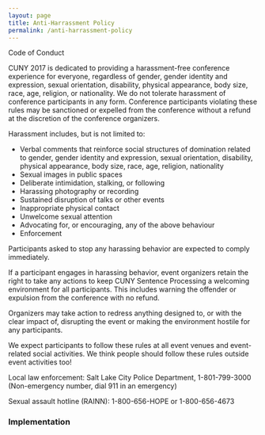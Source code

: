 ```yaml
---
layout: page
title: Anti-Harrassment Policy
permalink: /anti-harrassment-policy
---
```


Code of Conduct

CUNY 2017 is dedicated to providing a harassment-free conference experience for everyone, regardless of gender, gender identity and expression, sexual orientation, disability, physical appearance, body size, race, age, religion, or nationality. We do not tolerate harassment of conference participants in any form. Conference participants violating these rules may be sanctioned or expelled from the conference without a refund at the discretion of the conference organizers.

Harassment includes, but is not limited to:

* Verbal comments that reinforce social structures of domination related to gender, gender identity and expression, sexual orientation, disability, physical appearance, body size, race, age, religion, nationality 
* Sexual images in public spaces
* Deliberate intimidation, stalking, or following 
* Harassing photography or recording
* Sustained disruption of talks or other events
* Inappropriate physical contact
* Unwelcome sexual attention
* Advocating for, or encouraging, any of the above behaviour
* Enforcement

Participants asked to stop any harassing behavior are expected to comply immediately.

If a participant engages in harassing behavior, event organizers retain the right to take any actions to keep CUNY Sentence Processing a welcoming environment for all participants. This includes warning the offender or expulsion from the conference with no refund.

Organizers may take action to redress anything designed to, or with the clear impact of, disrupting the event or making the environment hostile for any participants.

We expect participants to follow these rules at all event venues and event-related social activities. We think people should follow these rules outside event activities too!

<!--Reporting

If someone makes you or anyone else feel unsafe or unwelcome, please report it as soon as possible. Conference staff can be identified by red stickers on their conference badges. Harassment and other code of conduct violations reduce the value of our event for everyone. People like you make our scientific community a better place, and we want you to be happy here.

You can make a report either personally or anonymously.
-->
<!--Anonymous Report

You can make an anonymous report here: 

https://cuny2017.wufoo.com/forms/report-form/

We can't follow up an anonymous report with you directly, but we will fully investigate it and take whatever action is necessary to prevent a recurrence.
-->

<!--Personal Report

You can make a personal report by:

Emailing the conference organizers at cuny2017.mit@gmail.com. This address will be continuously monitored during the event.
Contacting a staff member, identified by red stickers on their badges.
When taking a personal report, our staff will ensure you are safe and cannot be overheard. They may involve other event staff to ensure your report is managed properly. Once safe, we'll ask you to tell us about what happened. This can be upsetting, but we'll handle it as respectfully as possible, and you can bring someone to support you. You won't be asked to confront anyone and we won't tell anyone who you are.

Our team will be happy to help you contact hotel/venue security, local law enforcement, local support services, provide escorts, or otherwise assist you to feel safe for the duration of the event. We value your attendance.
-->
<!--Our email: cuny2017.mit@gmail.com
-->
Local law enforcement: Salt Lake City Police Department, 1-801-799-3000 (Non-emergency number, dial 911 in an emergency)

Sexual assault hotline (RAINN): 1-800-656-HOPE or 1-800-656-4673

### Implementation


